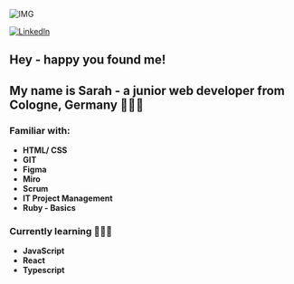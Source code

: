 

![IMG](https://images.unsplash.com/photo-1543616991-75a2c125ff5b?ixlib=rb-4.0.3&ixid=MnwxMjA3fDB8MHxzZWFyY2h8OHx8bGVhcm5pbmclMjBhbmQlMjBkZXZlbG9wbWVudHxlbnwwfHwwfHw%3D&auto=format&fit=crop&w=900&q=60)

[![Linkedln](https://img.shields.io/badge/LinkedIn-0077B5?style=flat-square&logo=linkedin&logoColor=white)](https://www.linkedin.com/in/sarah-wettengel/)

## Hey - happy you found me! 

## My name is Sarah - a junior web developer from Cologne, Germany 👩🏻‍💻

### Familiar with:
+ **HTML/ CSS**
+ **GIT**
+ **Figma**
+ **Miro**
+ **Scrum**
+ **IT Project Management**
+ **Ruby - Basics**

### Currently learning 🙇🏻‍♀️
+ **JavaScript** 
+ **React**
+ **Typescript**

<!---
SarahWett/SarahWett is a ✨ special ✨ repository because its `README.md` (this file) appears on your GitHub profile.
You can click the Preview link to take a look at your changes.
--->
